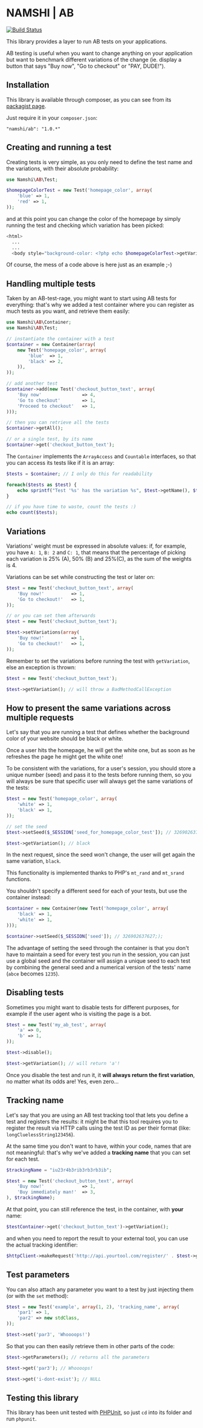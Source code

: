 # NAMSHI | AB

[![Build Status](https://travis-ci.org/namshi/AB.png?branch=master)](https://travis-ci.org/namshi/AB)

This library provides a layer to
run AB tests on your applications.

AB testing is useful when you want
to change anything on your application
but want to benchmark different variations
of the change (ie. display a button
that says "Buy now", "Go to checkout" or
"PAY, DUDE!").

## Installation

This library is available through composer,
as you can see from its
[packagist page](https://packagist.org/packages/namshi/ab).

Just require it in your `composer.json`:

```
"namshi/ab": "1.0.*"
```

## Creating and running a test

Creating tests is very simple, as you only need to
define the test name and the variations, with their
absolute probability:

``` php
use Namshi\AB\Test;

$homepageColorTest = new Test('homepage_color', array(
    'blue' => 1,
    'red' => 1,
));
```

and at this point you can change the color of the
homepage by simply running the test and checking
which variation has been picked:

``` php
<html>
  ...
  ...
  <body style="background-color: <?php echo $homepageColorTest->getVariation(); ?>">
```

Of course, the mess of a code above is here just
as an example ;-)

## Handling multiple tests

Taken by an AB-test-rage, you might want
to start using AB tests for everything:
that's why we added a test container where
you can register as much tests as you want,
and retrieve them easily:

``` php
use Namshi\AB\Container;
use Namshi\AB\Test;

// instantiate the container with a test
$container = new Container(array(
    new Test('homepage_color', array(
        'blue'  => 1,
        'black' => 2,
    )),
));

// add another test
$container->add(new Test('checkout_button_text', array(
    'Buy now'               => 4,
    'Go to checkout'        => 1,
    'Proceed to checkout'   => 1,
)));

// then you can retrieve all the tests
$container->getAll();

// or a single test, by its name
$container->get('checkout_button_text');
```

The `Container` implements the `ArrayAccess` and
`Countable` interfaces, so that you can access its
tests like if it is an array:

``` php
$tests = $container; // I only do this for readability

foreach($tests as $test) {
    echo sprintf("Test '%s' has the variation %s", $test->getName(), $test->getVariation());
}

// if you have time to waste, count the tests :)
echo count($tests);
```

## Variations

Variations' weight must be expressed in absolute values: if, for
example, you have `A: 1`, `B: 2` and `C: 1`, that means that the
percentage of picking each variation is 25% (A), 50% (B) and
25%(C), as the sum of the weights is 4.

Variations can be set while constructing the test or later on:

``` php
$test = new Test('checkout_button_text', array(
    'Buy now!'          => 1,
    'Go to checkout!'   => 1,
));

// or you can set them afterwards
$test = new Test('checkout_button_text');

$test->setVariations(array(
    'Buy now!'          => 1,
    'Go to checkout!'   => 1,
));
```

Remember to set the variations before running the test
with `getVariation`, else an exception is thrown:

``` php
$test = new Test('checkout_button_text');

$test->getVariation(); // will throw a BadMethodCallException
```

## How to present the same variations across multiple requests

Let's say that you are running a test that defines whether
the background color of your website should be black or white.

Once a user hits the homepage, he will get the white one, but
as soon as he refreshes the page he might get the white one!

To be consistent with the variations, for a user's session,
you should store a unique number (seed) and pass it to the
tests before running them, so you will always be sure that
specific user will always get the same variations of the
tests:

``` php
$test = new Test('homepage_color', array(
    'white' => 1,
    'black' => 1,
));

// set the seed
$test->setSeed($_SESSION['seed_for_homepage_color_test']); // 326902637627;

$test->getVariation(); // black
```

In the next request, since the seed won't change,
the user will get again the same variation, `black`.

This functionality is implemented thanks to
PHP's `mt_rand` and `mt_srand` functions.

You shouldn't specify a different seed for each of your
tests, but use the container instead:

``` php
$container = new Container(new Test('homepage_color', array(
    'black' => 1,
    'white' => 1,
)));

$container->setSeed($_SESSION['seed']); // 326902637627;);
```

The advantage of setting the seed through the container is that
you don't have to maintain a seed for every test you run in
the session, you can just use a global seed and the container
will assign a unique seed to each test by combining the general
seed and a numerical version of the tests' name (`abce` becomes `1235`).

## Disabling tests

Sometimes you might want to disable tests for different purposes,
for example if the user agent who is visiting the page is a bot.

``` php
$test = new Test('my_ab_test', array(
    'a' => 0,
    'b' => 1,
));

$test->disable();

$test->getVariation(); // will return 'a'!
```

Once you disable the test and run it, it **will
always return the first variation**, no matter what
its odds are! Yes, even zero...

## Tracking name

Let's say that you are using an AB test tracking
tool that lets you define a test and registers the
results: it might be that this tool requires you
to register the result via HTTP calls using the test
ID as per their format (like: `longCluelessString123456`).

At the same time you don't want to have, within
your code, names that are not meaningful:  that's why
we've added a **tracking name** that you can set for
each test.

``` php
$trackingName = "iu23r4b3rib3rb3rb3ib";

$test = new Test('checkout_button_text', array(
    'Buy now!'              => 1,
    'Buy immediately man!'  => 3,
), $trackingName);
```

At that point, you can still reference the test, in the
container, with **your** name:

``` php
$testContainer->get('checkout_button_text')->getVariation();
```

and when you need to report the result to your external
tool, you can use the actual tracking identifier:

``` php
$httpClient->makeRequest('http://api.yourtool.com/register/' . $test->getTrackingName() . '/' . $test->getVariation());
```

## Test parameters

You can also attach any parameter you want to
a test by just injecting them (or with the `set`
method):

``` php
$test = new Test('example', array(1, 2), 'tracking_name', array(
    'par1' => 1,
    'par2' => new stdClass,
));

$test->set('par3', 'Whoooops!')
```

So that you can then easily retrieve them in other parts of
the code:

``` php
$test->getParameters(); // returns all the parameters

$test->get('par3'); // Whoooops!

$test->get('i-dont-exist'); // NULL
```

## Testing this library

This library has been unit tested with
[PHPUnit](http://phpunit.de/manual/current/en/index.html),
so just `cd` into its folder and run `phpunit`.